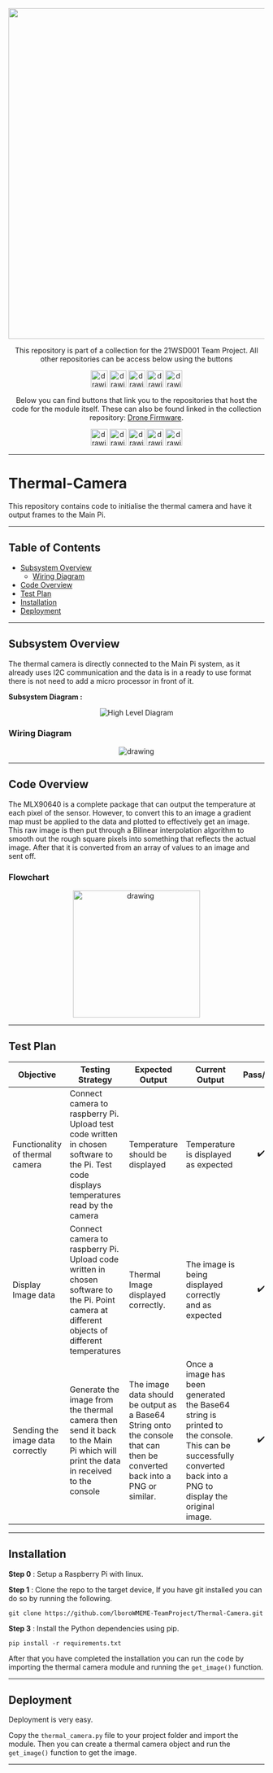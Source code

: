 <p align="center">
	<a href="https://github.com/lboroWMEME-TeamProject/CCC-ProjectDocs"><img src="https://i.imgur.com/VwT4NrJ.png" width=650></a>
	<p align="center"> This repository is part of  a collection for the 21WSD001 Team Project. 
	All other repositories can be access below using the buttons</p>
</p>

<p align="center">
	<a href="https://github.com/lboroWMEME-TeamProject/CCC-ProjectDocs"><img src="https://i.imgur.com/rBaZyub.png" alt="drawing" height = 33/></a> 
	<a href="https://github.com/lboroWMEME-TeamProject/Dashboard"><img src="https://i.imgur.com/fz7rgd9.png" alt="drawing" height = 33/></a> 
	<a href="https://github.com/lboroWMEME-TeamProject/Cloud-Server"><img src="https://i.imgur.com/bsimXcV.png" alt="drawing" height = 33/></a> 
	<a href="https://github.com/lboroWMEME-TeamProject/Drone-Firmware"><img src="https://i.imgur.com/yKFokIL.png" alt="drawing" height = 33/></a> 
	<a href="https://github.com/lboroWMEME-TeamProject/Simulated-Drone"><img src="https://i.imgur.com/WMOZbrf.png" alt="drawing" height = 33/></a>
</p>

<p align="center">
	Below you can find buttons that link you to the repositories that host the code for the module itself. These can also be found linked in the collection repository: <a href="https://github.com/lboroWMEME-TeamProject/Drone-Firmware">Drone Firmware</a>. 
</p>


<p align="center">
	<a href="https://github.com/lboroWMEME-TeamProject/Main-Pi"><img src="https://i.imgur.com/4knNDhv.png" alt="drawing" height = 33/></a> 
	<a href="https://github.com/lboroWMEME-TeamProject/EnviroSensor"><img src="https://i.imgur.com/lcYUZBw.png" alt="drawing" height = 33/></a> 
	<a href="https://github.com/lboroWMEME-TeamProject/Geiger-Counter"><img src="https://i.imgur.com/ecniGik.png" alt="drawing" height = 33/></a> 
	<a href="https://github.com/lboroWMEME-TeamProject/Thermal-Camera"><img src="https://i.imgur.com/kuoiBTc.png" alt="drawing" height = 33/></a> 
	<a href="https://github.com/lboroWMEME-TeamProject/ai-cam"><img src="https://i.imgur.com/30bEKvR.png" alt="drawing" height = 33/></a>
</p>

------------

# Thermal-Camera

This repository contains code to initialise the thermal camera and have it output frames to the Main Pi.

------------

## Table of Contents

- [Subsystem Overview](#Subsystem-Overview)
    - [Wiring Diagram](Wiring-Diagram)
- [Code Overview](#Code-Overview)
- [Test Plan](#Test-Plan)
- [Installation](#Installation)
- [Deployment](#Deployment)

------------

## Subsystem Overview

The thermal camera is directly connected to the Main Pi system, as it already uses I2C communication and the data is in a ready to use format there is not need to add a micro processor in front of it.     

**Subsystem Diagram :**

<p align="center">
	<img src="https://i.imgur.com/azpRjR6.jpg" alt="High Level Diagram"/>
</p>



### Wiring Diagram
<p align="center">
	<img src="https://i.imgur.com/fRkNJH9.jpg" alt="drawing"/>
</p>

------------

## Code Overview

The MLX90640 is a complete package that can output the temperature at each pixel of the sensor. However, to convert this to an image a gradient map must be applied to the data and plotted to effectively get an image. This raw image is then put through a Bilinear interpolation algorithm to smooth out the rough square pixels into something that reflects the actual image. After that it is converted from an array of values to an image and sent off.

### Flowchart


<p align="center">
	<img src="https://i.imgur.com/Dyt0v2a.png" width="250px"alt="drawing"/>
</p>


------------

## Test Plan

<div align="center">

|Objective|Testing Strategy|Expected Output|Current Output|Pass/Fail|
|--|--|--|--|:--:|
|Functionality of thermal camera|Connect camera to raspberry Pi. Upload test code written in chosen software to the Pi. Test code displays temperatures read by the camera|Temperature should be displayed|Temperature is displayed as expected|:heavy_check_mark:|
|Display Image data|Connect camera to raspberry Pi. Upload code written in chosen software to the Pi. Point camera at different objects of different temperatures|Thermal Image displayed correctly. |The image is being displayed correctly and as expected|:heavy_check_mark:|
|Sending the image data correctly|Generate the image from the thermal camera then send it back to the Main Pi which will print the data in received to the console|The image data should be output as a Base64 String onto the console that can then be converted back into a PNG or similar.|Once a image has been generated the Base64 string is printed to the console. This can be successfully converted back into a PNG to display the original image.|:heavy_check_mark:|

</div>

------------

## Installation

**Step 0** : Setup a Raspberry Pi with linux.

**Step 1** : Clone the repo to the target device, If you have git installed you can do so by running the following.

```
git clone https://github.com/lboroWMEME-TeamProject/Thermal-Camera.git
```

**Step 3** : Install the Python dependencies using pip.

```
pip install -r requirements.txt
```

After that you have completed the installation you can run the code by importing the thermal camera module and running the `get_image()` function.


------------

## Deployment

Deployment is very easy. 

Copy the `thermal_camera.py` file to your project folder and import the module. Then you can create a thermal camera object and run the `get_image()` function to get the image.

------------
